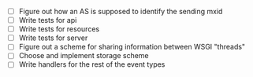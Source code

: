 * [ ] Figure out how an AS is supposed to identify the sending mxid
* [ ] Write tests for api
* [ ] Write tests for resources
* [ ] Write tests for server
* [ ] Figure out a scheme for sharing information between WSGI "threads"
* [ ] Choose and implement storage scheme
* [ ] Write handlers for the rest of the event types
